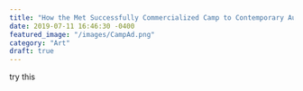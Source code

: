 ```yaml
---
title: "How the Met Successfully Commercialized Camp to Contemporary Audiences"
date: 2019-07-11 16:46:30 -0400
featured_image: "/images/CampAd.png"
category: "Art"
draft: true
---
```

try this
